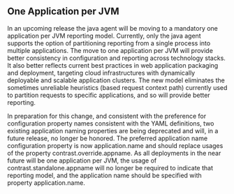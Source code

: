 <!--
title: "One Application per JVM"
description: "The java agent will be moving to a single application per JVM."
tags: "installation reporting java agent configuration"
-->

## One Application per JVM 
In an upcoming release the java agent will be moving to a mandatory one application per JVM reporting model.  Currently, only the java agent supports the option of partitioning reporting from a single process into multiple applications.  The move to one application per JVM will provide better consistency in configuration and reporting across technology stacks.  It also better reflects current best practices in web application packaging and deployment, targeting cloud infrastructures with dynamically deployable and scalable application clusters.  The new model eliminates the sometimes unreliable heuristics (based request context path) currently used to partition requests to specific applications, and so will provide better reporting.

In preparation for this change, and consistent with the preference for configuration property names consistent with the YAML definitions, two existing application naming properties are being deprecated and will, in a future release, no longer be honored.  The preferred application name configuration property is now application.name and should replace usages of the property contrast.override.appname.  As all deployments in the near future will be one application per JVM, the usage of contrast.standalone.appname will no longer be required to indicate that reporting model, and the application name should be specified with property application.name.
 
